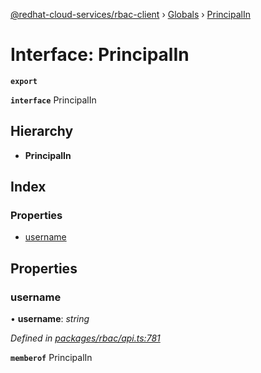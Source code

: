 [@redhat-cloud-services/rbac-client](../README.md) › [Globals](../globals.md) › [PrincipalIn](principalin.md)

# Interface: PrincipalIn

**`export`** 

**`interface`** PrincipalIn

## Hierarchy

* **PrincipalIn**

## Index

### Properties

* [username](principalin.md#username)

## Properties

###  username

• **username**: *string*

*Defined in [packages/rbac/api.ts:781](https://github.com/RedHatInsights/javascript-clients/blob/master/packages/rbac/api.ts#L781)*

**`memberof`** PrincipalIn
